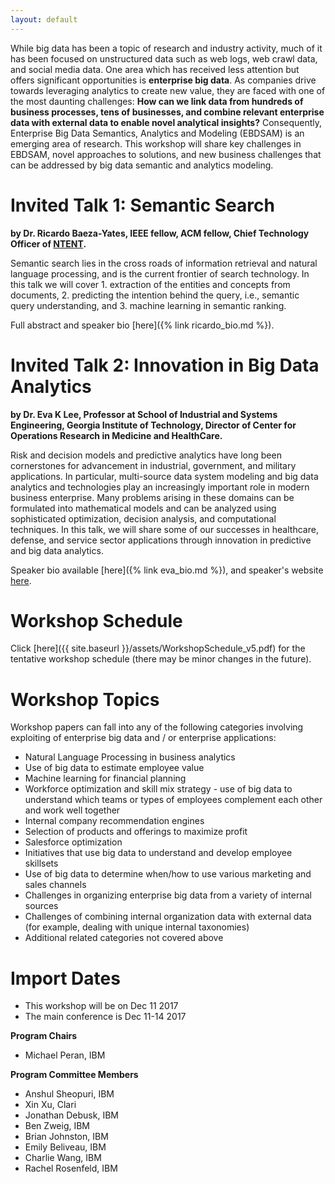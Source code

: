 ```yaml
---
layout: default
---
```

While big data has been a topic of research and industry activity, much of it has been focused on unstructured data such as web logs, web crawl data, and social media data. One area which has received less attention but offers significant opportunities is **enterprise big data**. As companies drive towards leveraging analytics to create new value, they are faced with one of the most daunting challenges: **How can we link data from hundreds of business processes, tens of businesses, and combine relevant enterprise data with external data to enable novel analytical insights?** Consequently, Enterprise Big Data Semantics, Analytics and Modeling (EBDSAM) is an emerging area of research. 
This workshop will share key challenges in EBDSAM, novel approaches to solutions, and new business challenges that can be addressed by big data semantic and analytics modeling. 

Invited Talk 1: Semantic Search
=====
**by Dr. Ricardo Baeza-Yates, IEEE fellow, ACM fellow, Chief Technology Officer of [NTENT](http://www.ntent.com/).**

Semantic search lies in the cross roads of information retrieval and natural language processing, and is the current frontier of search technology. In this talk we will cover 1. extraction of the entities and concepts from documents, 2. predicting the intention behind the query, i.e., semantic query understanding, and 3. machine learning in semantic ranking.

Full abstract and speaker bio [here]({% link ricardo_bio.md %}).


Invited Talk 2: Innovation in Big Data Analytics
=======
**by Dr. Eva K Lee, Professor at School of Industrial and Systems Engineering, Georgia Institute of Technology, Director of Center for Operations Research in Medicine and HealthCare.**

Risk and decision models and predictive analytics have long been cornerstones for advancement in industrial, government, and military applications. In particular, multi-source data system modeling and big data analytics and technologies play an increasingly important role in modern business enterprise. Many problems arising in these domains can be formulated into mathematical models and can be analyzed using sophisticated optimization, decision analysis, and computational techniques. In this talk, we will share some of our successes in healthcare, defense, and service sector applications through innovation in predictive and big data analytics.

Speaker bio available [here]({% link eva_bio.md %}), and speaker's website [here](http://www2.isye.gatech.edu/~evakylee/DrLee/).



Workshop Schedule
========
Click [here]({{ site.baseurl }}/assets/WorkshopSchedule_v5.pdf) for the tentative workshop schedule (there may be minor changes in the future).



Workshop Topics
=====
Workshop papers can fall into any of the following categories involving exploiting of enterprise big data and / or enterprise applications:
* Natural Language Processing in business analytics
* Use of big data to estimate employee value
* Machine learning for financial planning
* Workforce optimization and skill mix strategy - use of big data to understand which teams or types of employees complement each other and work well together
* Internal company recommendation engines 
* Selection of products and offerings to maximize profit 
* Salesforce optimization
* Initiatives that use big data to understand and develop employee skillsets
* Use of big data to determine when/how to use various marketing and sales channels
* Challenges in organizing enterprise big data from a variety of internal sources
* Challenges of combining internal organization data with external data (for example, dealing with unique internal taxonomies)
* Additional related categories not covered above



Import Dates
=========
* This workshop will be on Dec 11 2017
* The main conference is Dec 11-14 2017

**Program Chairs**
- Michael Peran, IBM 

**Program Committee Members** 
- Anshul Sheopuri, IBM
- Xin Xu, Clari
- Jonathan Debusk, IBM
- Ben Zweig, IBM
- Brian Johnston, IBM
- Emily Beliveau, IBM
- Charlie Wang, IBM
- Rachel Rosenfeld, IBM
